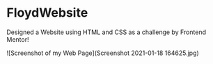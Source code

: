 # FloydWebsite
Designed a Website using HTML and CSS as a challenge by Frontend Mentor!

![Screenshot of my Web Page](Screenshot 2021-01-18 164625.jpg)
